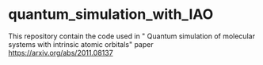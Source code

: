 # quantum_simulation_with_IAO
This repository contain the code used in " Quantum simulation of molecular systems with intrinsic atomic orbitals" paper https://arxiv.org/abs/2011.08137
